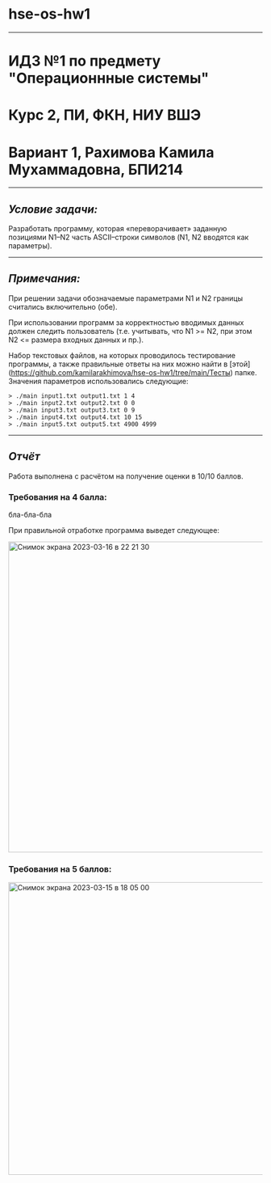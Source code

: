 # hse-os-hw1
---
# ИДЗ №1 по предмету "Операционнные системы"

# Курс 2, ПИ, ФКН, НИУ ВШЭ

# Вариант 1, Рахимова Камила Мухаммадовна, БПИ214

---

## *Условие задачи:*

Разработать программу, которая «переворачивает» заданную позициями N1–N2 часть ASCII–строки символов (N1, N2 вводятся как
параметры).

---

## *Примечания:*

При решении задачи обозначаемые параметрами N1 и N2 границы считались включительно (обе).

При использовании программ за корректностью вводимых данных должен следить пользователь (т.е. учитывать, что N1 >= N2, при этом N2 <= размера входных данных и пр.).

Набор текстовых файлов, на которых проводилось тестирование программы, а также правильные ответы на них можно найти в [этой] (https://github.com/kamilarakhimova/hse-os-hw1/tree/main/Тесты) папке. Значения параметров использовались следующие:

```
> ./main input1.txt output1.txt 1 4
> ./main input2.txt output2.txt 0 0
> ./main input3.txt output3.txt 0 9
> ./main input4.txt output4.txt 10 15
> ./main input5.txt output5.txt 4900 4999
```

---

## *Отчёт*

Работа выполнена с расчётом на получение оценки в 10/10 баллов.

### Требования на 4 балла:

бла-бла-бла



При правильной отработке программа выведет следующее:

<img width="615" alt="Снимок экрана 2023-03-16 в 22 21 30" src="https://user-images.githubusercontent.com/58568615/225730302-807a1c79-c56d-4b1a-9206-4b5c74e5f65b.png">

### Требования на 5 баллов:





<img width="579" alt="Снимок экрана 2023-03-15 в 18 05 00" src="https://user-images.githubusercontent.com/58568615/225350822-a7c627ad-6b9b-45d8-8f2c-9e7ebe02daaa.png">
